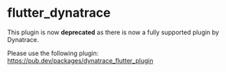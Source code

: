 # flutter_dynatrace

This plugin is now **deprecated** as there is now a fully supported plugin by Dynatrace.

Please use the following plugin:
https://pub.dev/packages/dynatrace_flutter_plugin